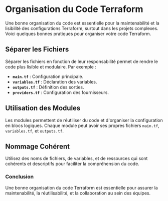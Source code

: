 
# Organisation du Code Terraform

Une bonne organisation du code est essentielle pour la maintenabilité et la lisibilité des configurations Terraform, surtout dans les projets complexes. Voici quelques bonnes pratiques pour organiser votre code Terraform.

## Séparer les Fichiers

Séparer les fichiers en fonction de leur responsabilité permet de rendre le code plus lisible et modulaire. Par exemple :

- **`main.tf`** : Configuration principale.
- **`variables.tf`** : Déclaration des variables.
- **`outputs.tf`** : Définition des sorties.
- **`providers.tf`** : Configuration des fournisseurs.

## Utilisation des Modules

Les modules permettent de réutiliser du code et d'organiser la configuration en blocs logiques. Chaque module peut avoir ses propres fichiers `main.tf`, `variables.tf`, et `outputs.tf`.

## Nommage Cohérent

Utilisez des noms de fichiers, de variables, et de ressources qui sont cohérents et descriptifs pour faciliter la compréhension du code.

### Conclusion

Une bonne organisation du code Terraform est essentielle pour assurer la maintenabilité, la réutilisabilité, et la collaboration au sein des équipes.
